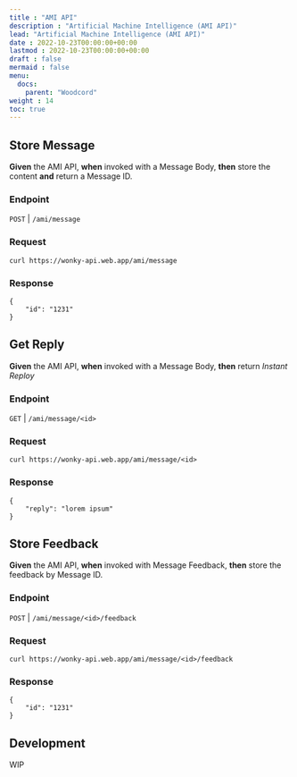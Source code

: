 ```yaml
---
title : "AMI API"
description : "Artificial Machine Intelligence (AMI API)"
lead: "Artificial Machine Intelligence (AMI API)"
date : 2022-10-23T00:00:00+00:00
lastmod : 2022-10-23T00:00:00+00:00
draft : false
mermaid : false
menu:
  docs:
    parent: "Woodcord"
weight : 14
toc: true
---
```


## Store Message
**Given** the AMI API, **when** invoked with a Message Body, **then** store the content **and** return a Message ID.

### Endpoint
`POST` | `/ami/message`

### Request
```
curl https://wonky-api.web.app/ami/message
```

### Response
```
{
    "id": "1231"
}
```

## Get Reply
**Given** the AMI API, **when** invoked with a Message Body, **then** return *Instant Reploy*

### Endpoint
`GET` | `/ami/message/<id>`

### Request
```
curl https://wonky-api.web.app/ami/message/<id>
```

### Response
```
{
    "reply": "lorem ipsum"
}
```

## Store Feedback
**Given** the AMI API, **when** invoked with Message Feedback, **then** store the feedback by Message ID.

### Endpoint
`POST` | `/ami/message/<id>/feedback`

### Request
```
curl https://wonky-api.web.app/ami/message/<id>/feedback
```

### Response
```
{
    "id": "1231"
}
```

## Development
WIP